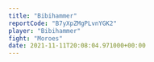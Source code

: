 ```yaml
---
title: "Bibihammer"
reportCode: "B7yXpZMgPLvnYGK2"
player: "Bibihammer"
fight: "Moroes"
date: 2021-11-11T20:08:04.971000+00:00
---
```

